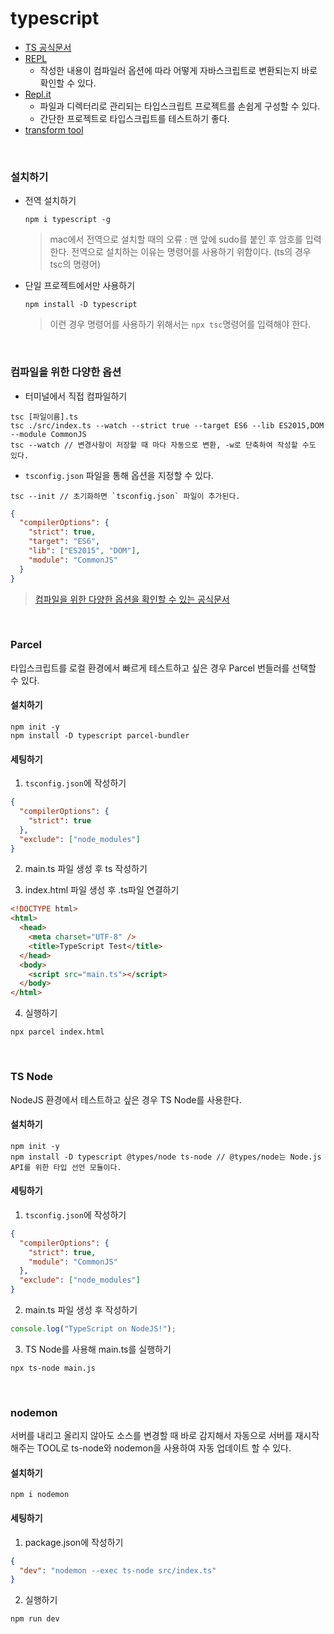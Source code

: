 # typescript

- [TS 공식문서](https://www.typescriptlang.org/ko/)
- [REPL](https://www.typescriptlang.org/play/index.html)
  - 작성한 내용이 컴파일러 옵션에 따라 어떻게 자바스크립트로 변환되는지 바로 확인할 수 있다.
- [Repl.it](https://replit.com/languages/typescript)
  - 파일과 디렉터리로 관리되는 타입스크립트 프로젝트를 손쉽게 구성할 수 있다.
  - 간단한 프로젝트로 타입스크립트를 테스트하기 좋다.
- [transform tool](https://transform.tools/json-to-typescript)

<br/>

### 설치하기

- 전역 설치하기

  `npm i typescript -g`

  > mac에서 전역으로 설치할 때의 오류 : 맨 앞에 sudo를 붙인 후 암호를 입력한다. 전역으로 설치하는 이유는 명령어를 사용하기 위함이다. (ts의 경우 tsc의 명령어)

- 단일 프로젝트에서만 사용하기

  `npm install -D typescript`

  > 이런 경우 명령어를 사용하기 위해서는 `npx tsc`명령어를 입력해야 한다.

<br/>

### 컴파일을 위한 다양한 옵션

- 터미널에서 직접 컴파일하기

```console
tsc [파일이름].ts
tsc ./src/index.ts --watch --strict true --target ES6 --lib ES2015,DOM --module CommonJS
tsc --watch // 변경사항이 저장할 때 마다 자동으로 변환, -w로 단축하여 작성할 수도 있다.
```

- `tsconfig.json` 파일을 통해 옵션을 지정할 수 있다.

```console
tsc --init // 초기화하면 `tsconfig.json` 파일이 추가된다.
```

```json
{
  "compilerOptions": {
    "strict": true,
    "target": "ES6",
    "lib": ["ES2015", "DOM"],
    "module": "CommonJS"
  }
}
```

> [컴파일을 위한 다양한 옵션을 확인할 수 있는 공식문서](https://www.typescriptlang.org/docs/handbook/compiler-options.html)

<br/>

### Parcel

타입스크립트를 로컬 환경에서 빠르게 테스트하고 싶은 경우 Parcel 번들러를 선택할 수 있다.

#### 설치하기

```console
npm init -y
npm install -D typescript parcel-bundler
```

#### 세팅하기

1. `tsconfig.json`에 작성하기

```json
{
  "compilerOptions": {
    "strict": true
  },
  "exclude": ["node_modules"]
}
```

2. main.ts 파일 생성 후 ts 작성하기

3. index.html 파일 생성 후 .ts파일 연결하기

```html
<!DOCTYPE html>
<html>
  <head>
    <meta charset="UTF-8" />
    <title>TypeScript Test</title>
  </head>
  <body>
    <script src="main.ts"></script>
  </body>
</html>
```

4. 실행하기

```console
npx parcel index.html
```

<br/>

### TS Node

NodeJS 환경에서 테스트하고 싶은 경우 TS Node를 사용한다.

#### 설치하기

```console
npm init -y
npm install -D typescript @types/node ts-node // @types/node는 Node.js API를 위한 타입 선언 모듈이다.
```

#### 세팅하기

1. `tsconfig.json`에 작성하기

```json
{
  "compilerOptions": {
    "strict": true,
    "module": "CommonJS"
  },
  "exclude": ["node_modules"]
}
```

2. main.ts 파일 생성 후 작성하기

```js
console.log("TypeScript on NodeJS!");
```

3. TS Node를 사용해 main.ts를 실행하기

```shell
npx ts-node main.js
```

<br/>

### nodemon

서버를 내리고 올리지 않아도 소스를 변경할 때 바로 감지해서 자동으로 서버를 재시작 해주는 TOOL로 ts-node와 nodemon을 사용하여 자동 업데이트 할 수 있다.

#### 설치하기

```console
npm i nodemon
```

#### 세팅하기

1. package.json에 작성하기

```json
{
  "dev": "nodemon --exec ts-node src/index.ts"
}
```

2. 실행하기

```console
npm run dev
```

<br/>
